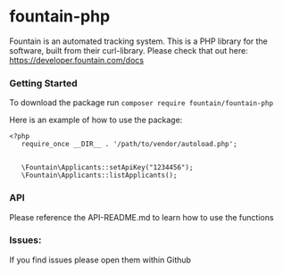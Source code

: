 # fountain-php
Fountain is an automated tracking system. This is a PHP library for the software, built from their curl-library. Please check that out here: https://developer.fountain.com/docs

### Getting Started
To download the package run `composer require fountain/fountain-php`

Here is an example of how to use the package:  

```
<?php
   require_once __DIR__ . '/path/to/vendor/autoload.php';
   
   
   \Fountain\Applicants::setApiKey("1234456");
   \Fountain\Applicants::listApplicants();
```

### API 
Please reference the API-README.md to learn how to use the functions 

### Issues:
If you find issues please open them within Github